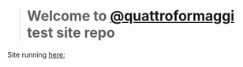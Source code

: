 > # Welcome to [@quattroformaggi](https://github.com/quattroformaggi) test site repo
Site running [here](https://quattroformaggi.github.io);
